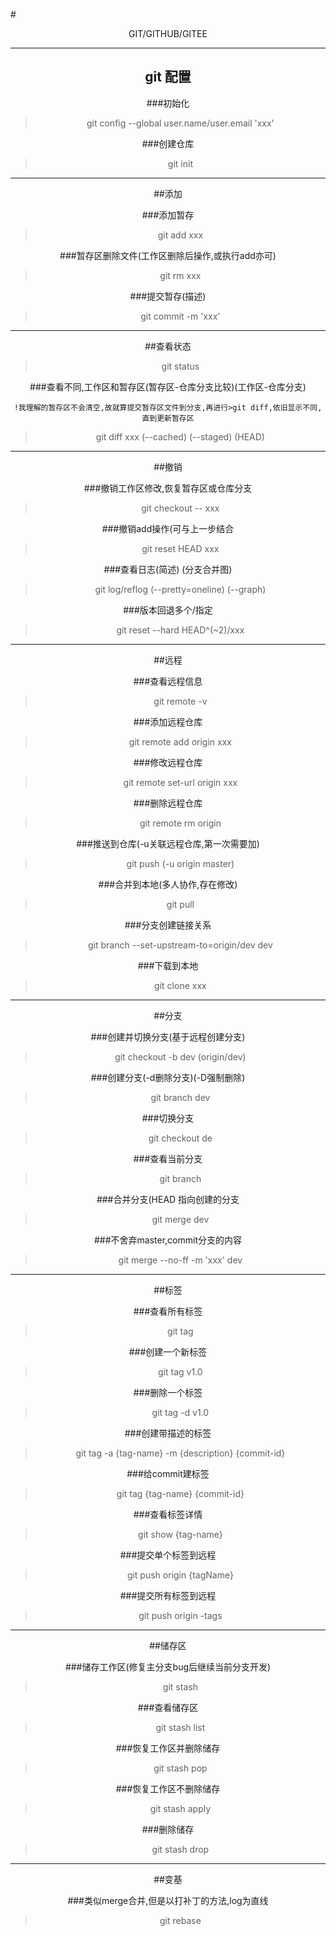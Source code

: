 #<center>GIT/GITHUB/GITEE

***

## git 配置 ##

###初始化
>git config --global user.name/user.email 'xxx'

###创建仓库
>git init

***

##添加

###添加暂存
>git add xxx

###暂存区删除文件(工作区删除后操作,或执行add亦可)
>git rm xxx

###提交暂存(描述)
>git commit -m 'xxx' 

***

##查看状态
>git status

###查看不同,工作区和暂存区(暂存区-仓库分支比较)(工作区-仓库分支)
```
!我理解的暂存区不会清空,故就算提交暂存区文件到分支,再进行>git diff,依旧显示不同,直到更新暂存区
```
>git diff xxx (--cached) (--staged) (HEAD)

***

##撤销

###撤销工作区修改,恢复暂存区或仓库分支
>git checkout -- xxx

###撤销add操作(可与上一步结合
>git reset HEAD xxx

###查看日志(简述) (分支合并图)
>git log/reflog (--pretty=oneline) (--graph)

###版本回退多个/指定
>git reset --hard HEAD^(~2)/xxx

***

##远程

###查看远程信息
>git remote -v

###添加远程仓库
>git remote add origin xxx

###修改远程仓库
>git remote set-url origin xxx

###删除远程仓库
>git remote rm origin

###推送到仓库(-u关联远程仓库,第一次需要加)
>git push (-u origin master)

###合并到本地(多人协作,存在修改)
>git pull

###分支创建链接关系
>git branch --set-upstream-to=origin/dev dev

###下载到本地
>git clone xxx

***

##分支

###创建并切换分支(基于远程创建分支)
>git checkout -b dev (origin/dev)

###创建分支(-d删除分支)(-D强制删除)
>git branch dev

###切换分支
>git checkout de

###查看当前分支
>git branch

###合并分支(HEAD 指向创建的分支
>git merge dev

###不舍弃master,commit分支的内容
>git merge --no-ff -m 'xxx' dev

***

##标签

###查看所有标签
>git tag

###创建一个新标签
>git tag v1.0

###删除一个标签
>git tag -d v1.0

###创建带描述的标签
>git tag -a {tag-name} -m {description} {commit-id}

###给commit建标签
>git tag {tag-name} {commit-id}

###查看标签详情
>git show {tag-name}

###提交单个标签到远程
>git push origin {tagName}

###提交所有标签到远程
>git push origin -tags

***

##储存区

###储存工作区(修复主分支bug后继续当前分支开发)
>git stash

###查看储存区
>git stash list

###恢复工作区并删除储存
>git stash pop

###恢复工作区不删除储存
>git stash apply

###删除储存
>git stash drop

***

##变基

###类似merge合并,但是以打补丁的方法,log为直线
>git rebase